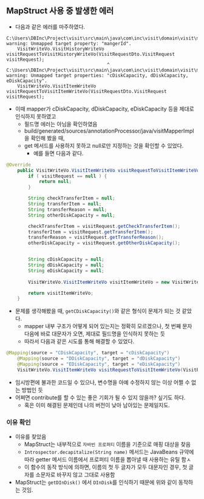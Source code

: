 ## MapStruct 사용 중 발생한 에러
- 다음과 같은 에러를 마주하였다.

```
C:\Users\DBInc\Project\visit\src\main\java\com\inc\visit\domain\visit\mapper\VisitMapper.java:18: warning: Unmapped target property: "mangerId".
    VisitWriteVo.VisitHistoryWriteVo visitRequestToVisitHistoryWriteVo(VisitRequestDto.VisitRequest visitRequest);
                                     ^
C:\Users\DBInc\Project\visit\src\main\java\com\inc\visit\domain\visit\mapper\VisitMapper.java:22: warning: Unmapped target properties: "cDiskCapacity, dDiskCapacity, eDiskCapacity".
    VisitWriteVo.VisitItemWriteVo visitRequestToVisitItemWriteVo(VisitRequestDto.VisitRequest visitRequest);
```

- 이때 mapper가 cDiskCapacity, dDiskCapacity, eDiskCapacity 등을 제대로 인식하지 못하였고
    - 필드명 에러는 아님을 확인하였음
    - build/generated/sources/annotationProcessor/java/visitMapperImpl 을 확인해 봤을 때,
    - get 메서드를 사용하지 못하고 null로만 지정하는 것을 확인할 수 있었다.
        - 예를 들면 다음과 같다.

```java
@Override
    public VisitWriteVo.VisitItemWriteVo visitRequestToVisitItemWriteVo(VisitRequestDto.VisitRequest visitRequest) {
        if ( visitRequest == null ) {
            return null;
        }

        String checkTransferItem = null;
        String transferItem = null;
        String transferReason = null;
        String otherDiskCapacity = null;

        checkTransferItem = visitRequest.getCheckTransferItem();
        transferItem = visitRequest.getTransferItem();
        transferReason = visitRequest.getTransferReason();
        otherDiskCapacity = visitRequest.getOtherDiskCapacity();


        String cDiskCapacity = null;
        String dDiskCapacity = null;
        String eDiskCapacity = null;
        
        VisitWriteVo.VisitItemWriteVo visitItemWriteVo = new VisitWriteVo.VisitItemWriteVo( checkTransferItem, transferItem, transferReason, cDiskCapacity, dDiskCapacity, eDiskCapacity, otherDiskCapacity );

        return visitItemWriteVo;
    }
```

- 문제를 생각해봤을 때, `getCDiskCapacity()`와 같은 형식이 문제가 되는 것 같았다.
    - mapper 내부 구조가 어떻게 되어 있는지는 정확히 모르겠으나, 첫 번째 문자 다음에 바로 대문자가 오면, 제대로 필드명을 인식하지 못하는 듯
    - 따라서 다음과 같은 시도를 통해 해결할 수 있었다.

```java
@Mapping(source = "CDiskCapacity", target = "cDiskCapacity")
    @Mapping(source = "DDiskCapacity", target = "dDiskCapacity")
    @Mapping(source = "EDiskCapacity", target = "eDiskCapacity")
    VisitWriteVo.VisitItemWriteVo visitRequestToVisitItemWriteVo(VisitRequestDto.VisitRequest visitRequest);
```

- 임시방편에 불과한 코드일 수 있으나, 변수명을 아예 수정하지 않는 이상 어쩔 수 없는 방법인 듯
- 어쩌면 contribute를 할 수 있는 좋은 기회가 될 수 있지 않을까? 싶기도 하다.
    - 혹은 이미 해결된 문제인데 나의 버전이 낮아 남아있는 문제일지도.

### 이유 확인
- 이유를 찾았음
    - MapStruct는 내부적으로 `자바빈 프로퍼티` 이름을 기준으로 매핑 대상을 찾음
    - `Introspector.decapitalize(String name)` 메서드는 JavaBeans 규약에 따라 getter 메서드 이름에서 프로퍼티 이름을 뽑아낼 때 사용하는 유틸 함ㅅ
    - 이 함수의 동작 방식에 의하면, 이름의 첫 두 글자가 모두 대문자인 경우, 첫 글자를 소문자로 바꾸지 않고 그대로 사용함
- MapStruct는 `getDInDisk()` 에서 `DInDisk`를 인식하기 때문에 위와 같이 동작하는 것임.
